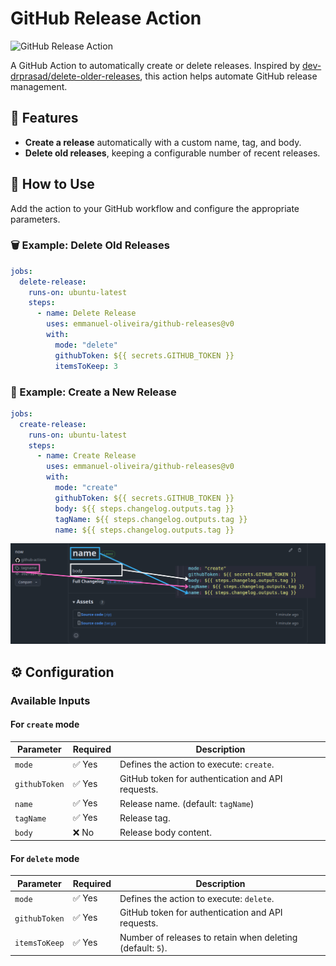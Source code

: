 # GitHub Release Action

![GitHub Release Action](https://img.shields.io/github/v/release/emmanuel-oliveira/github-releases)

A GitHub Action to automatically create or delete releases. Inspired by [dev-drprasad/delete-older-releases](https://github.com/dev-drprasad/delete-older-releases), this action helps automate GitHub release management.

## 📌 Features

- **Create a release** automatically with a custom name, tag, and body.
- **Delete old releases**, keeping a configurable number of recent releases.

## 🚀 How to Use

Add the action to your GitHub workflow and configure the appropriate parameters.

### 🗑️ Example: Delete Old Releases

```yaml
jobs:
  delete-release:
    runs-on: ubuntu-latest
    steps:
      - name: Delete Release
        uses: emmanuel-oliveira/github-releases@v0
        with:
          mode: "delete"
          githubToken: ${{ secrets.GITHUB_TOKEN }}
          itemsToKeep: 3
```

### 📢 Example: Create a New Release

```yaml
jobs:
  create-release:
    runs-on: ubuntu-latest
    steps:
      - name: Create Release
        uses: emmanuel-oliveira/github-releases@v0
        with:
          mode: "create"
          githubToken: ${{ secrets.GITHUB_TOKEN }}
          body: ${{ steps.changelog.outputs.tag }}
          tagName: ${{ steps.changelog.outputs.tag }}
          name: ${{ steps.changelog.outputs.tag }}
```


![Input schema on create mode](https://github.com/emmanuel-oliveira/github-releases/blob/main/docs/ACTIONS.png)



## ⚙️ Configuration

### Available Inputs

#### For `create` mode

| Parameter   | Required | Description |
|-------------|------------|-----------|
| `mode`      | ✅ Yes | Defines the action to execute: `create`. |
| `githubToken` | ✅ Yes | GitHub token for authentication and API requests. |
| `name` | ✅ Yes | Release name. (default: `tagName`)|
| `tagName` | ✅ Yes | Release tag. |
| `body` | ❌ No | Release body content. |

#### For `delete` mode

| Parameter   | Required | Description |
|-------------|------------|-----------|
| `mode`      | ✅ Yes | Defines the action to execute: `delete`. |
| `githubToken` | ✅ Yes | GitHub token for authentication and API requests. |
| `itemsToKeep` | ✅ Yes | Number of releases to retain when deleting (default: `5`). |

